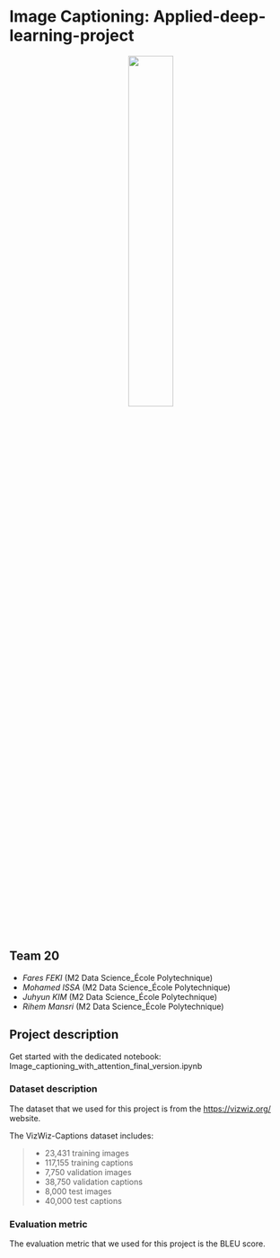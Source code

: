 # Image Captioning: Applied-deep-learning-project

<p align="center">
    <center>
    <img src= "https://i.imgur.com/9g8E7Ca.jpg"
    width = 40%;
    height = auto; />
    </center>
</p>

## **Team 20**
- *Fares FEKI* (M2 Data Science_École Polytechnique)
- *Mohamed ISSA* (M2 Data Science_École Polytechnique)
- *Juhyun KIM* (M2 Data Science_École Polytechnique)
- *Rihem Mansri* (M2 Data Science_École Polytechnique)

## Project description
Get started with the dedicated notebook: Image_captioning_with_attention_final_version.ipynb

### Dataset description
The dataset that we used for this project is from the https://vizwiz.org/ website.

The VizWiz-Captions dataset includes:
> - 23,431 training images
> - 117,155 training captions
> -  7,750 validation images
> - 38,750 validation captions
> - 8,000 test images
> - 40,000 test captions

### Evaluation metric
The evaluation metric that we used for this project is the BLEU score.

